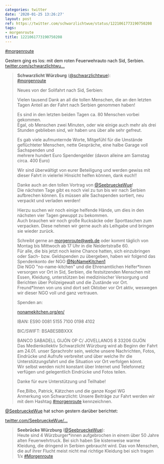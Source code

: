 ```yaml
---
categories: twitter
date: '2020-01-25 13:26:27'
layout: post
ref: https://twitter.com/schwarzlichtwue/status/1221061773190750208
tags:
- morgenroute
title: 1221061773190750208
---
```

[#morgenroute](/t/morgenroute)

Gestern ging es los: mit dem roten Feuerwehrauto nach Sid, Serbien. [twitter.com/schwarzlichtwu…](https://twitter.com/schwarzlichtwue/status/1219259068281446400)
> <b>Schwarzlicht Würzburg</b> ([@schwarzlichtwue](https://twitter.com/schwarzlichtwue)):  
>[#morgenroute](/t/morgenroute)  
>  
>  
>  
>Neues von der Solifahrt nach Sid, Serbien:  
>  
>  
>  
>Vielen tausend Dank an all die tollen Menschen, die an den letzten Tagen Anteil an der Fahrt nach Serbien genommen haben!  
>  
>Es sind in den letzten beiden Tagen ca. 80 Menschen vorbei gekommen.   
>Egal, ob Menschen zwei Minuten, oder wie einige auch mehr als drei Stunden geblieben sind, wir haben uns über alle sehr gefreut.  
>  
>Es gab viele aufmunternde Worte, Mitgefühl für die Umstände geflüchteter Menschen, nette Gespräche, eine halbe Garage voll Sachspenden und   
>  mehrere hundert Euro Spendengelder (davon alleine am Samstag circa. 400 Euro)   
>  
>Wir sind überwältigt von eurer Beteiligung und werden gewiss mit dieser Fahrt in vielerlei Hinsicht helfen können, dank euch!!  
>  
>Danke auch an den tollen Vortrag von [@SeebrueckeWue](https://twitter.com/SeebrueckeWue)!  
>Die nächsten Tage gibt es noch viel zu tun bis wir nach Serbien aufbrechen können. Es müssen alle Sachspenden sortiert, neu verpackt und verladen werden!  
>  
>Hierzu suchen wir noch einige helfende Hände, um dies in den nächsten vier Tagen gewuppt zu bekommen.  
>Auch brauchen wir noch große Rucksäcke oder Sporttaschen zum verpacken. Diese nehmen wir gerne auch als Leihgabe und bringen sie wieder zurück.  
>  
>Schreibt gerne an morgenroute@web.de oder kommt täglich von Montag bis Mittwoch ab 17 Uhr in die Neidertstraße 60.  
>Für alle, die bis jetzt noch keine Chance hatten, sich einzubringen oder Sach- bzw. Geldspenden zu übergeben, haben wir folgend das Spendenkonto der NGO [@NoNameKitchen1](https://twitter.com/NoNameKitchen1)  
>Die NGO "no-name-kitchen" und die Ehrenamtlichen Helfer\*Innen versorgen vor Ort in Sid, Serbien, die festsitzenden Menschen mit Essen, Kleidung, unterstützen bei medizinischer Versorgung und Berichten über Polizeigewalt und die Zustände vor Ort.  
>Freund\*Innen von uns sind dort seit Oktober vor Ort aktiv, weswegen wir dieser NGO voll und ganz vertrauen.  
>  
>  
>  
>Spenden an:  
>  
>[nonamekitchen.org/en/](https://www.nonamekitchen.org/en/)  
>  
>IBAN: ES90 0081 5155 7100 0198 4102  
>  
>BIC/SWIFT: BSABESBBXXX  
>  
>BANCO SABADELL GIJÓN OP C/ JOVELLANOS 8 33206 GIJÓN  
>Das Medienkollektiv Schwarzlicht Würzburg wird ab Beginn der Fahrt am 24.01. unser Sprachrohr sein, welche unsere Nachrichten, Fotos, Eindrücke und Aufrufe verbreitet und über welche Ihr die Unterstützungsfahrt und die Situation vor Ort verfolgen könnt.  
>Wir selbst werden nicht konstant über Internet und Telefonnetz verfügen und gelegentlich Eindrücke und Fotos teilen.  
>  
>Danke für eure  Unterstützung und Teilhabe!  
>  
>Fee,Bilbo, Patrick, Kätzchen und die ganze Kogel WG  
>Anmerkung von Schwarzlicht: Unsere Beiträge zur Fahrt werden wir mit dem Hashtag [#morgenroute](/t/morgenroute) kennzeichnen.  


[@SeebrueckeWue](https://twitter.com/SeebrueckeWue) hat schon gestern darüber berichtet:

[twitter.com/SeebrueckeWue/…](https://twitter.com/SeebrueckeWue/status/1220788002592645120)
> <b>Seebrücke Würzburg</b> ([@SeebrueckeWue](https://twitter.com/SeebrueckeWue)):  
>Heute sind 4 Würzburger\*innen aufgebrochen in einem über 50 Jahre alten Feuerwehrtruck. Bei sich haben Sie kistenweise warme Kleidung, die dringend in Serbien gebraucht wird. Das von Menschen, die auf ihrer Flucht meist nicht mal richtige Kleidung bei sich tragen 1/x [#Morgenroute](/t/morgenroute)   

